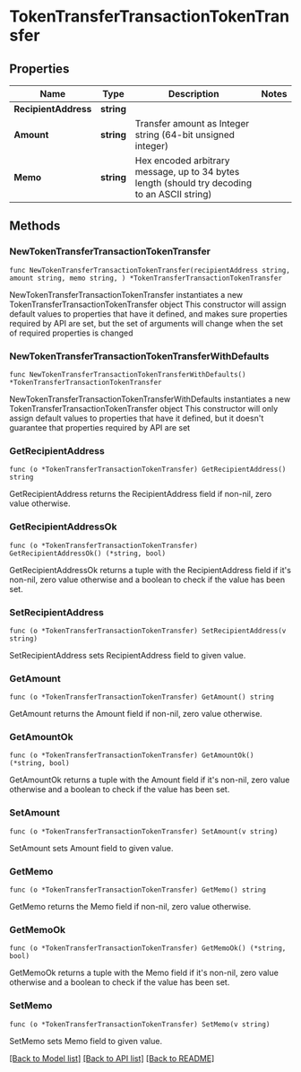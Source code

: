 # TokenTransferTransactionTokenTransfer

## Properties

Name | Type | Description | Notes
------------ | ------------- | ------------- | -------------
**RecipientAddress** | **string** |  | 
**Amount** | **string** | Transfer amount as Integer string (64-bit unsigned integer) | 
**Memo** | **string** | Hex encoded arbitrary message, up to 34 bytes length (should try decoding to an ASCII string) | 

## Methods

### NewTokenTransferTransactionTokenTransfer

`func NewTokenTransferTransactionTokenTransfer(recipientAddress string, amount string, memo string, ) *TokenTransferTransactionTokenTransfer`

NewTokenTransferTransactionTokenTransfer instantiates a new TokenTransferTransactionTokenTransfer object
This constructor will assign default values to properties that have it defined,
and makes sure properties required by API are set, but the set of arguments
will change when the set of required properties is changed

### NewTokenTransferTransactionTokenTransferWithDefaults

`func NewTokenTransferTransactionTokenTransferWithDefaults() *TokenTransferTransactionTokenTransfer`

NewTokenTransferTransactionTokenTransferWithDefaults instantiates a new TokenTransferTransactionTokenTransfer object
This constructor will only assign default values to properties that have it defined,
but it doesn't guarantee that properties required by API are set

### GetRecipientAddress

`func (o *TokenTransferTransactionTokenTransfer) GetRecipientAddress() string`

GetRecipientAddress returns the RecipientAddress field if non-nil, zero value otherwise.

### GetRecipientAddressOk

`func (o *TokenTransferTransactionTokenTransfer) GetRecipientAddressOk() (*string, bool)`

GetRecipientAddressOk returns a tuple with the RecipientAddress field if it's non-nil, zero value otherwise
and a boolean to check if the value has been set.

### SetRecipientAddress

`func (o *TokenTransferTransactionTokenTransfer) SetRecipientAddress(v string)`

SetRecipientAddress sets RecipientAddress field to given value.


### GetAmount

`func (o *TokenTransferTransactionTokenTransfer) GetAmount() string`

GetAmount returns the Amount field if non-nil, zero value otherwise.

### GetAmountOk

`func (o *TokenTransferTransactionTokenTransfer) GetAmountOk() (*string, bool)`

GetAmountOk returns a tuple with the Amount field if it's non-nil, zero value otherwise
and a boolean to check if the value has been set.

### SetAmount

`func (o *TokenTransferTransactionTokenTransfer) SetAmount(v string)`

SetAmount sets Amount field to given value.


### GetMemo

`func (o *TokenTransferTransactionTokenTransfer) GetMemo() string`

GetMemo returns the Memo field if non-nil, zero value otherwise.

### GetMemoOk

`func (o *TokenTransferTransactionTokenTransfer) GetMemoOk() (*string, bool)`

GetMemoOk returns a tuple with the Memo field if it's non-nil, zero value otherwise
and a boolean to check if the value has been set.

### SetMemo

`func (o *TokenTransferTransactionTokenTransfer) SetMemo(v string)`

SetMemo sets Memo field to given value.



[[Back to Model list]](../README.md#documentation-for-models) [[Back to API list]](../README.md#documentation-for-api-endpoints) [[Back to README]](../README.md)


